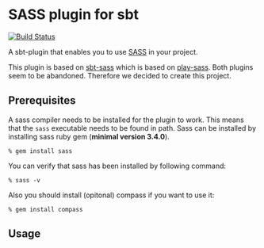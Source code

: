 # SASS plugin for sbt

[![Build Status](https://travis-ci.org/madoushi/sbt-sass.svg?branch=master)](https://travis-ci.org/madoushi/sbt-sass)

A sbt-plugin that enables you to use [SASS](http://sass-lang.com/) in your
project.

This plugin is based on [sbt-sass](https://github.com/ShaggyYeti/sbt-sass)
which is based on [play-sass](https://github.com/jlitola/play-sass). Both
plugins seem to be abandoned. Therefore we decided to create this project.

## Prerequisites

A sass compiler needs to be installed for the plugin to work. This means
that the `sass` executable needs to be found in path. Sass can be installed
by installing sass ruby gem (**minimal version 3.4.0**).

    % gem install sass

You can verify that sass has been installed by following command:

    % sass -v

Also you should install (opitonal) compass if you want to use it:

    % gem install compass

## Usage


